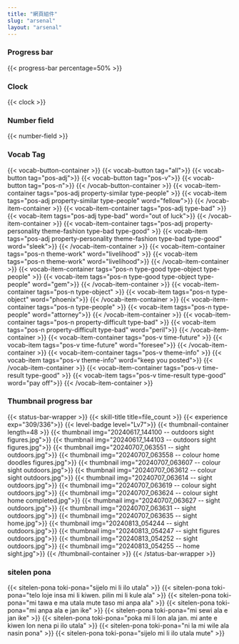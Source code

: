 ```yaml
---
title: "網頁組件"
slug: "arsenal"
layout: "arsenal"
---
```


### Progress bar
{{< progress-bar percentage=50% >}}
### Clock
{{< clock >}}
### Number field
{{< number-field >}}
### Vocab Tag
{{< vocab-button-container >}}
    {{< vocab-button tag="all">}}
    {{< vocab-button tag="pos-adj">}}
    {{< vocab-button tag="pos-v">}}
    {{< vocab-button tag="pos-n">}}
{{< /vocab-button-container >}}
{{< vocab-item-container tags="pos-adj property-similar type-people"  >}}
    {{< vocab-item tags="pos-adj property-similar type-people" word="fellow">}}
{{< /vocab-item-container >}}
{{< vocab-item-container tags="pos-adj type-bad"  >}}
    {{< vocab-item tags="pos-adj type-bad" word="out of luck">}}
{{< /vocab-item-container >}}
{{< vocab-item-container tags="pos-adj property-personality theme-fashion type-bad type-good"  >}}
    {{< vocab-item tags="pos-adj property-personality theme-fashion type-bad type-good" word="sleek">}}
{{< /vocab-item-container >}}
{{< vocab-item-container  tags="pos-n theme-work" word="livelihood" >}}
    {{< vocab-item tags="pos-n theme-work" word="livelihood">}}
{{< /vocab-item-container >}}
{{< vocab-item-container tags="pos-n type-good type-object type-people"  >}}
    {{< vocab-item tags="pos-n type-good type-object type-people" word="gem">}}
{{< /vocab-item-container >}}
{{< vocab-item-container tags="pos-n type-object"  >}}
    {{< vocab-item tags="pos-n type-object" word="phoenix">}}
{{< /vocab-item-container >}}
{{< vocab-item-container tags="pos-n type-people"  >}}
    {{< vocab-item tags="pos-n type-people" word="attorney">}}
{{< /vocab-item-container >}}
{{< vocab-item-container tags="pos-n property-difficult type-bad"  >}}
    {{< vocab-item tags="pos-n property-difficult type-bad" word="peril">}}
{{< /vocab-item-container >}}
{{< vocab-item-container tags="pos-v time-future"  >}}
    {{< vocab-item tags="pos-v time-future" word="foresee">}}
{{< /vocab-item-container >}}
{{< vocab-item-container tags="pos-v theme-info"  >}}
    {{< vocab-item tags="pos-v theme-info" word="keep you posted">}}
{{< /vocab-item-container >}}
{{< vocab-item-container tags="pos-v time-result type-good"  >}}
    {{< vocab-item tags="pos-v time-result type-good" word="pay off">}}
{{< /vocab-item-container >}}

### Thumbnail progress bar
{{< status-bar-wrapper >}}
{{< skill-title title=file_count >}}
{{< experience exp="309/336">}}
{{< level-badge level="Lv7">}}
{{< thumbnail-container length=48 >}}
    {{< thumbnail img="20240617_144100 -- outdoors sight figures.jpg">}}
    {{< thumbnail img="20240617_144103 -- outdoors sight figures.jpg">}}
    {{< thumbnail img="20240707_063551 -- sight outdoors.jpg">}}
    {{< thumbnail img="20240707_063558 -- colour home doodles figures.jpg">}}
    {{< thumbnail img="20240707_063607 -- colour sight outdoors.jpg">}}
    {{< thumbnail img="20240707_063612 -- colour sight outdoors.jpg">}}
    {{< thumbnail img="20240707_063614 -- sight outdoors.jpg">}}
    {{< thumbnail img="20240707_063619 -- colour sight outdoors.jpg">}}
    {{< thumbnail img="20240707_063624 -- colour sight home completed.jpg">}}
    {{< thumbnail img="20240707_063627 -- sight outdoors.jpg">}}
    {{< thumbnail img="20240707_063631 -- sight outdoors.jpg">}}
    {{< thumbnail img="20240707_063635 -- sight home.jpg">}}
    {{< thumbnail img="20240813_054244 -- sight outdoors.jpg">}}
    {{< thumbnail img="20240813_054247 -- sight figures outdoors.jpg">}}
    {{< thumbnail img="20240813_054252 -- sight outdoors.jpg">}}
    {{< thumbnail img="20240813_054255 -- home sight.jpg">}}
{{< /thumbnail-container >}}
{{< /status-bar-wrapper >}}
### sitelen pona
{{< sitelen-pona toki-pona="sijelo mi li ilo utala" >}}
{{< sitelen-pona toki-pona="telo loje insa mi li kiwen. pilin mi li kule ala" >}}
{{< sitelen-pona toki-pona="mi tawa e ma utala mute taso mi anpa ala" >}}
{{< sitelen-pona toki-pona="mi anpa ala e jan ike" >}}
{{< sitelen-pona toki-pona="mi sewi ala e jan ike" >}}
{{< sitelen-pona toki-pona="poka mi li lon ala jan. mi ante e kiwen lon nena pi ilo utala" >}}
{{< sitelen-pona toki-pona="ni la mi wile ala nasin pona" >}}
{{< sitelen-pona toki-pona="sijelo mi li ilo utala mute" >}}
